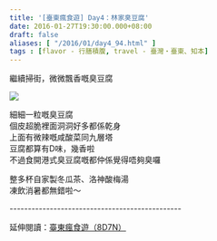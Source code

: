 ```yaml
---
title: '[臺東瘋食遊] Day4：林家臭豆腐'
date: 2016-01-27T19:30:00.000+08:00
draft: false
aliases: [ "/2016/01/day4_94.html" ]
tags : [flavor - 行膳積腹, travel - 臺灣・臺東、知本]
---
```


繼續掃街，微微飄香嘅臭豆腐  

![](/images/taitung4i.jpg)

細細一粒嘅臭豆腐  
個皮超脆裡面洞洞好多都係乾身  
上面有微辣嘅咸酸菜同九層塔  
豆腐都算有D味，幾香啦  
不過食開港式臭豆腐嘅都仲係覺得唔夠臭囉  
  
整多杯自家製冬瓜茶、洛神酸梅湯  
凍飲消暑都無錯啦～  
  
\-----------------------------------------------  
  
延伸閱讀：[臺東瘋食遊（8D7N）](https://hidie.net/taitung8d7n/)
